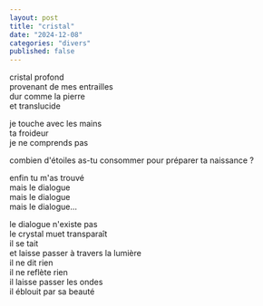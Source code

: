 ```yaml
---
layout: post
title: "cristal"
date: "2024-12-08"
categories: "divers"
published: false
---
```


cristal profond  
provenant de mes entrailles  
dur comme la pierre  
et translucide  

je touche avec les mains  
ta froideur  
je ne comprends pas  

combien d'étoiles as-tu consommer pour préparer ta naissance ?  

enfin tu m'as trouvé  
mais le dialogue  
mais le dialogue  
mais le dialogue...  

le dialogue n'existe pas  
le crystal muet transparaît  
il se tait  
et laisse passer à travers la lumière  
il ne dit rien  
il ne reflète rien  
il laisse passer les ondes  
il éblouit par sa beauté  
